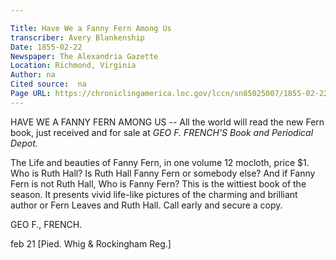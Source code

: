```yaml
---

Title: Have We a Fanny Fern Among Us
transcriber: Avery Blankenship
Date: 1855-02-22
Newspaper: The Alexandria Gazette
Location: Richmond, Virginia
Author: na
Cited source:  na
Page URL: https://chroniclingamerica.loc.gov/lccn/sn85025007/1855-02-22/ed-1/seq-3/
---
```


HAVE WE A FANNY FERN AMONG US -- All the world will read the new Fern book, just received and for sale at *GEO F. FRENCH'S Book and Periodical Depot.* 

The Life and beauties of Fanny Fern, in one volume 12 mocloth, price $1. Who is Ruth Hall? Is Ruth Hall Fanny Fern or somebody else? And if Fanny Fern is not Ruth Hall, Who is Fanny Fern? This is the wittiest book of the season. It presents vivid life-like pictures of the charming and brilliant author or Fern Leaves and Ruth Hall. Call early and secure a copy. 

GEO F., FRENCH.

feb 21   [Pied. Whig & Rockingham Reg.]